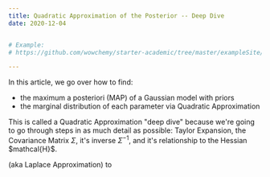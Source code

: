 ```yaml
---
title: Quadratic Approximation of the Posterior -- Deep Dive
date: 2020-12-04


# Example:
# https://github.com/wowchemy/starter-academic/tree/master/exampleSite/content/post/writing-technical-content

---
```



In this article, we go over how to find:
* the maximum a posteriori (MAP) of a Gaussian model with priors
* the marginal distribution of each parameter via Quadratic Approximation

This is called a Quadratic Approximation "deep dive" because we're going to go 
through steps in as much detail as possible: Taylor Expansion, 
the Covariance Matrix $\Sigma$, it's inverse $\Sigma^{-1}$, and it's relationship
to the Hessian \$mathcal{H}$.  

(aka Laplace Approximation) to
